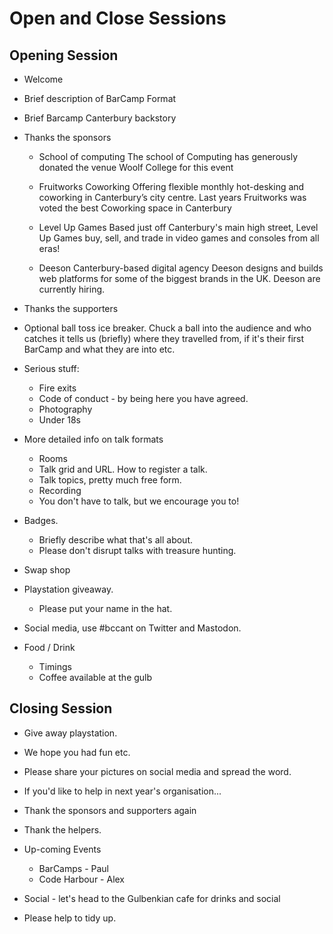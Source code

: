 # Open and Close Sessions

## Opening Session

 * Welcome
 * Brief description of BarCamp Format
 * Brief Barcamp Canterbury backstory

 * Thanks the sponsors

    * School of computing
      The school of Computing has generously donated the venue Woolf College
      for this event

    * Fruitworks Coworking
      Offering flexible monthly hot-desking and coworking in Canterbury’s city
      centre. Last years Fruitworks was voted the best Coworking space in
      Canterbury

    * Level Up Games
      Based just off Canterbury's main high street, Level Up Games buy, sell,
      and trade in video games and consoles from all eras!

    * Deeson
      Canterbury-based digital agency Deeson designs and builds web platforms
      for some of the biggest brands in the UK. Deeson are currently hiring.

 * Thanks the supporters

 * Optional ball toss ice breaker.
   Chuck a ball into the audience and who catches it tells us (briefly) where
   they travelled from, if it's their first BarCamp and what they are into etc.

 * Serious stuff:
    * Fire exits
    * Code of conduct - by being here you have agreed.
    * Photography
    * Under 18s

 * More detailed info on talk formats
    * Rooms
    * Talk grid and URL. How to register a talk.
    * Talk topics, pretty much free form.
    * Recording
    * You don't have to talk, but we encourage you to!

 * Badges.
    * Briefly describe what that's all about.
    * Please don't disrupt talks with treasure hunting.

 * Swap shop

 * Playstation giveaway.
    * Please put your name in the hat.

 * Social media, use #bccant on Twitter and Mastodon.

 * Food / Drink
   * Timings
   * Coffee available at the gulb

## Closing Session

 * Give away playstation.

 * We hope you had fun etc.

 * Please share your pictures on social media and spread the word.

 * If you'd like to help in next year's organisation...

 * Thank the sponsors and supporters again

 * Thank the helpers.

 * Up-coming Events
    * BarCamps - Paul
    * Code Harbour - Alex

 * Social - let's head to the Gulbenkian cafe for drinks and social

 * Please help to tidy up.
